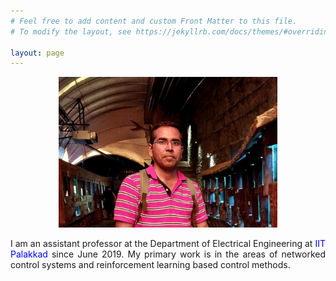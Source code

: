 ```yaml
---
# Feel free to add content and custom Front Matter to this file.
# To modify the layout, see https://jekyllrb.com/docs/themes/#overriding-theme-defaults

layout: page
---
```


<p align="center">
<img src="me.jpg" alt="drawing" width="350px"/>
</p>

<!--
<p style="text-align: justify;">
I am an assistant professor at the Department of Electrical Engineering at [IIT Palakkad](https://iitpkd.ac.in/) since June 2019. My primary work is in the areas of networked control systems and reinforcement learning based control methods.
</p> -->

<p style="text-align: justify;">
I am an assistant professor at the Department of Electrical Engineering at <a href="https://iitpkd.ac.in/" target="_blank" style="color: blue; cursor: pointer; text-decoration: none;">IIT Palakkad</a> since June 2019. My primary work is in the areas of networked control systems and reinforcement learning based control methods.
</p>
